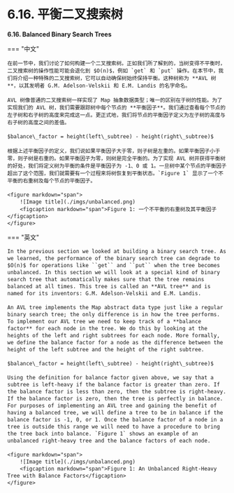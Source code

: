 # 6.16. 平衡二叉搜索树

**6.16. Balanced Binary Search Trees**

=== "中文"

    在前一节中，我们讨论了如何构建一个二叉搜索树。正如我们所了解到的，当树变得不平衡时，二叉搜索树的操作性能可能会退化到 $O(n)$，例如 `get` 和 `put` 操作。在本节中，我们将介绍一种特殊的二叉搜索树，它可以自动确保树始终保持平衡。这种树称为 **AVL 树**，以其发明者 G.M. Adelson-Velskii 和 E.M. Landis 的名字命名。
    
    AVL 树像普通的二叉搜索树一样实现了 Map 抽象数据类型；唯一的区别在于树的性能。为了实现我们的 AVL 树，我们需要跟踪树中每个节点的 **平衡因子**。我们通过查看每个节点的左子树和右子树的高度来完成这一点。更正式地，我们将节点的平衡因子定义为左子树的高度与右子树的高度之间的差值。
    
    $balance\_factor = height(left\_subtree) - height(right\_subtree)$
    
    根据上述平衡因子的定义，我们说如果平衡因子大于零，则子树是左重的。如果平衡因子小于零，则子树是右重的。如果平衡因子为零，则树是完全平衡的。为了实现 AVL 树并获得平衡树的好处，我们将定义树为平衡的条件是平衡因子为 -1、0 或 1。一旦树中某个节点的平衡因子超出了这个范围，我们就需要有一个过程来将树恢复到平衡状态。`Figure 1` 显示了一个不平衡的右重树及每个节点的平衡因子。
    
    <figure markdown="span">
        ![Image title](./imgs/unbalanced.png)
        <figcaption markdown="span">Figure 1: 一个不平衡的右重树及其平衡因子</figcaption>
    </figure>

=== "英文"

    In the previous section we looked at building a binary search tree. As we learned, the performance of the binary search tree can degrade to $O(n)$ for operations like ``get`` and ``put`` when the tree becomes unbalanced. In this section we will look at a special kind of binary search tree that automatically makes sure that the tree remains balanced at all times. This tree is called an **AVL tree** and is named for its inventors: G.M. Adelson-Velskii and E.M. Landis.
    
    An AVL tree implements the Map abstract data type just like a regular binary search tree; the only difference is in how the tree performs. To implement our AVL tree we need to keep track of a **balance factor** for each node in the tree. We do this by looking at the heights of the left and right subtrees for each node. More formally, we define the balance factor for a node as the difference between the height of the left subtree and the height of the right subtree.
    
    $balance\_factor = height(left\_subtree) - height(right\_subtree)$
    
    Using the definition for balance factor given above, we say that a subtree is left-heavy if the balance factor is greater than zero. If the balance factor is less than zero, then the subtree is right-heavy. If the balance factor is zero, then the tree is perfectly in balance. For purposes of implementing an AVL tree and gaining the benefit of having a balanced tree, we will define a tree to be in balance if the balance factor is -1, 0, or 1. Once the balance factor of a node in a tree is outside this range we will need to have a procedure to bring the tree back into balance. `Figure 1` shows an example of an unbalanced right-heavy tree and the balance factors of each node.
                                    
    <figure markdown="span">
        ![Image title](./imgs/unbalanced.png)
        <figcaption markdown="span">Figure 1: An Unbalanced Right-Heavy Tree with Balance Factors</figcaption>
    </figure>  
